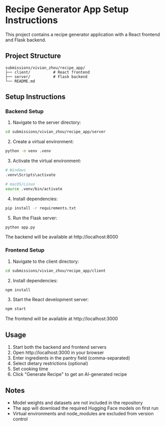 # Recipe Generator App Setup Instructions

This project contains a recipe generator application with a React frontend and Flask backend.

## Project Structure
```
submissions/vivian_zhou/recipe_app/
├── client/          # React frontend
├── server/          # Flask backend
└── README.md
```

## Setup Instructions

### Backend Setup

1. Navigate to the server directory:
```bash
cd submissions/vivian_zhou/recipe_app/server
```

2. Create a virtual environment:
```bash
python -m venv .venv
```

3. Activate the virtual environment:
```bash
# Windows
.venv\Scripts\activate

# macOS/Linux
source .venv/bin/activate
```

4. Install dependencies:
```bash
pip install -r requirements.txt
```

5. Run the Flask server:
```bash
python app.py
```

The backend will be available at http://localhost:8000

### Frontend Setup

1. Navigate to the client directory:
```bash
cd submissions/vivian_zhou/recipe_app/client
```

2. Install dependencies:
```bash
npm install
```

3. Start the React development server:
```bash
npm start
```

The frontend will be available at http://localhost:3000

## Usage

1. Start both the backend and frontend servers
2. Open http://localhost:3000 in your browser
3. Enter ingredients in the pantry field (comma-separated)
4. Select dietary restrictions (optional)
5. Set cooking time
6. Click "Generate Recipe" to get an AI-generated recipe

## Notes

- Model weights and datasets are not included in the repository
- The app will download the required Hugging Face models on first run
- Virtual environments and node_modules are excluded from version control
